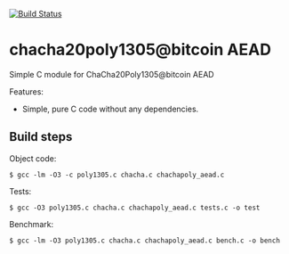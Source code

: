 [![Build Status](https://travis-ci.org/jonasschnelli/chacha20poly1305.svg?branch=master)](https://travis-ci.org/jonasschnelli/chacha20poly1305) 

chacha20poly1305@bitcoin AEAD
=====

Simple C module for ChaCha20Poly1305@bitcoin AEAD

Features:
* Simple, pure C code without any dependencies.


Build steps
-----------

Object code:

    $ gcc -lm -O3 -c poly1305.c chacha.c chachapoly_aead.c

Tests:

    $ gcc -O3 poly1305.c chacha.c chachapoly_aead.c tests.c -o test

Benchmark:

    $ gcc -lm -O3 poly1305.c chacha.c chachapoly_aead.c bench.c -o bench
    